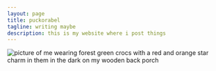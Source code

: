 ```yaml
---
layout: page
title: puckorabel
tagline: writing maybe
description: this is my website where i post things
---
```


![picture of me wearing forest green crocs with a red and orange star charm in them in the dark on my wooden back porch](/least-github-pages/assets/crocsontheporch.jpeg)
